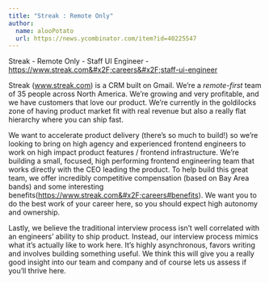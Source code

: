 ```yaml
---
title: "Streak : Remote Only"
author:
  name: alooPotato
  url: https://news.ycombinator.com/item?id=40225547
---
```

Streak - Remote Only - Staff UI Engineer - <a href="https:&#x2F;&#x2F;www.streak.com&#x2F;careers&#x2F;staff-ui-engineer" rel="nofollow">https:&#x2F;&#x2F;www.streak.com&#x2F;careers&#x2F;staff-ui-engineer</a>

Streak (www.streak.com) is a CRM built on Gmail. We’re a *remote-first* team of 35 people across North America. We’re growing and very profitable, and we have customers that love our product. We’re currently in the goldilocks zone of having product market fit with real revenue but also a really flat hierarchy where you can ship fast.

We want to accelerate product delivery (there’s so much to build!) so we’re looking to bring on high agency and experienced frontend engineers to work on high impact product features &#x2F; frontend infrastructure. We’re building a small, focused, high performing frontend engineering team that works directly with the CEO leading the product. To help build this great team, we offer incredibly competitive compensation (based on Bay Area bands) and some interesting benefits(<a href="https:&#x2F;&#x2F;www.streak.com&#x2F;careers#benefits" rel="nofollow">https:&#x2F;&#x2F;www.streak.com&#x2F;careers#benefits</a>). We want you to do the best work of your career here, so you should expect high autonomy and ownership.

Lastly, we believe the traditional interview process isn’t well correlated with an engineers’ ability to ship product. Instead, our interview process mimics what it’s actually like to work here. It’s highly asynchronous, favors writing and involves building something useful. We think this will give you a really good insight into our team and company and of course lets us assess if you’ll thrive here.
